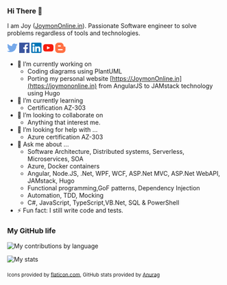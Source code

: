 ### Hi There 👋

I am Joy ([JoymonOnline.in](https://joymononline.in)). Passionate Software engineer to solve problems regardless of tools and technologies.

[![alt text][1.2]][1]  [![alt text][2.2]][2]  [![alt text][2.3]][3]  [![alt text][2.4]][4] [![alt text][2.5]][5]

<!--
**joymon/joymon** is a ✨ _special_ ✨ repository because its `README.md` (this file) appears on your GitHub profile.
-->

- 🔭 I’m currently working on
  - Coding diagrams using PlantUML
  - Porting my personal website [https://JoymonOnline.in](https://joymononline.in) from AngularJS to JAMstack technology using Hugo
- 🌱 I’m currently learning
  - Certification AZ-303
- 👯 I’m looking to collaborate on
  - Anything that interest me.
- 🤔 I’m looking for help with ...
  - Azure certification AZ-303
- 💬 Ask me about ...
  - Software Architecture, Distributed systems, Serverless, Microservices, SOA 
  - Azure, Docker containers
  - Angular, Node.JS, .Net,  WPF, WCF, ASP.Net MVC, ASP.Net WebAPI, JAMstack, Hugo
  - Functional programming,GoF patterns, Dependency Injection
  - Automation, TDD, Mocking
  - C#, JavaScript, TypeScript,VB.Net, SQL & PowerShell
- ⚡ Fun fact: I still write code and tests.

### My GitHub life

![My contributions by language](https://github-readme-stats.vercel.app/api/top-langs/?username=joymon&hide=css,html&layout=compact)

![My stats](https://github-readme-stats.vercel.app/api?username=joymon&theme=default&count_private=true&show_icons=true)

[1.2]: twitter.png (Twitter)
[2.2]: facebook.png (Facebook)
[2.3]: linkedin.png (LinkedIn)
[2.4]: youtube.png (YoyTube - Joymon v/s Code)
[2.5]: blogger.png (Blogger - Joymon v/s Code)

[1]: https://twitter.com/joymon
[2]: https://www.facebook.com/joygeorgek
[3]: https://www.linkedin.com/in/joymon
[4]: https://www.youtube.com/channel/UC78wYrq_keVaDV8STReHRxg
[5]: https://joymonscode.blogspot.com

<sub>Icons provided by [flaticon.com](https://www.flaticon.com/), GitHub stats provided by [Anurag](https://github.com/anuraghazra/github-readme-stats)</sub>
